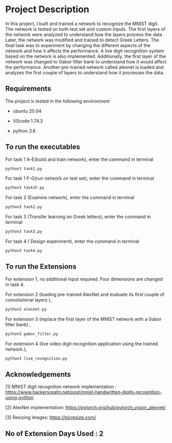 # Project Description

In this project, I built and trained a network to recognize the MNIST digit. The network is tested on both test set and custom inputs. The first layers of the network were analyzed to understand how the layers  process the data . Later, the network was modified and trained to detect Greek Letters.  The final task was to experiment by changing the different aspects of the network and how it affects the performance. 
A live digit recognition system based on the network is also implemented. Additionally, the first layer of the network was changed to Gabor filter bank to understand  how it would affect the performance. Another pre-trained network called alexnet is loaded and analyzes the first couple of layers to understand how it processes the data.


## Requirements


The project is tested in the following environment

* ubuntu 20.04

* VScode 1.74.3

* python 3.6


## To run the executables

For task 1 A-E(build and train network), enter the command in terminal

```bash
python3 task1.py
```

For task 1 F-G(run network on test set), enter the command in terminal

```bash
python3 task1F.py
```
For task 2 (Examine network), enter the command in terminal

```bash
python3 task2.py
```
For task 3 (Transfer learning on Greek letters), enter the command in terminal

```bash
python3 task3.py
```
For task 4 ( Design experiment), enter the command in terminal

```bash
python3 task4.py
```
## To run the Extensions



For extension 1, no additional input required. Four dimensions are changed in task 4.

For extension 2 (loading pre-trained AlexNet and evaluate its first couple of convolutional layers ),
```bash
python3 alexnet.py
```


For extension 3 (replace the first layer of the MNIST network with a Gabor filter bank) ,
```bash
python3 gabor_filter.py
```


For extension 4 (live video digit recognition application using the trained network.),
```bash
python3 live_recognition.py
```
## Acknowledgements

[1] MNIST digit recognition network implementation : https://www.hackersrealm.net/post/mnist-handwritten-digits-recognition-using-python

[2] AlexNet implementation: https://pytorch.org/hub/pytorch_vision_alexnet/

[3] Resizing images: https://picresize.com/


## No of Extension Days Used : 2